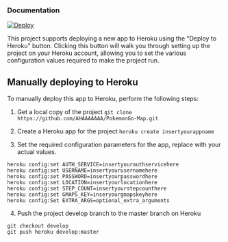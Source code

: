 ### Documentation

[![Deploy](https://www.herokucdn.com/deploy/button.png)](https://dashboard.heroku.com/new?button-url=https://github.com/AHAAAAAAA/PokemonGo-Map/tree/develop&template=https://github.com/AHAAAAAAA/PokemonGo-Map/tree/develop)

This project supports deploying a new app to Heroku using the "Deploy to Heroku" button.  Clicking this button will walk you through setting up the project on your Heroku account, allowing you to set the various configuration values required to make the project run.

## Manually deploying to Heroku

To manually deploy this app to Heroku, perform the following steps:
1. Get a local copy of the project
`git clone https://github.com/AHAAAAAAA/PokemonGo-Map.git`

2. Create a Heroku app for the project
`heroku create insertyourappname`

3. Set the required configuration parameters for the app, replace with your actual values.
```
heroku config:set AUTH_SERVICE=insertyourauthservicehere
heroku config:set USERNAME=insertyourusernamehere
heroku config:set PASSWORD=insertyourpasswordhere
heroku config:set LOCATION=insertyourlocationhere
heroku config:set STEP_COUNT=insertyourstepcounthere
heroku config:set GMAPS_KEY=inseryourgmapskeyhere
heroku config:Set EXTRA_ARGS=optional_extra_arguments
```

4. Push the project develop branch to the master branch on Heroku
```
git checkout develop
git push heroku develop:master
```